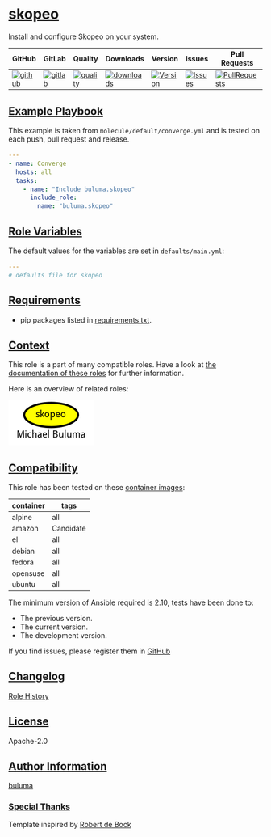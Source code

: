 # [skopeo](#skopeo)

Install and configure Skopeo on your system.

|GitHub|GitLab|Quality|Downloads|Version|Issues|Pull Requests|
|------|------|-------|---------|-------|------|-------------|
|[![github](https://github.com/buluma/ansible-role-skopeo/workflows/Ansible%20Molecule/badge.svg)](https://github.com/buluma/ansible-role-skopeo/actions)|[![gitlab](https://gitlab.com/buluma/ansible-role-skopeo/badges/master/pipeline.svg)](https://gitlab.com/buluma/ansible-role-skopeo)|[![quality](https://img.shields.io/ansible/quality/)](https://galaxy.ansible.com/buluma/skopeo)|[![downloads](https://img.shields.io/ansible/role/d/)](https://galaxy.ansible.com/buluma/skopeo)|[![Version](https://img.shields.io/github/release/buluma/ansible-role-skopeo.svg)](https://github.com/buluma/ansible-role-skopeo/releases/)|[![Issues](https://img.shields.io/github/issues/buluma/ansible-role-skopeo.svg)](https://github.com/buluma/ansible-role-skopeo/issues/)|[![PullRequests](https://img.shields.io/github/issues-pr-closed-raw/buluma/ansible-role-skopeo.svg)](https://github.com/buluma/ansible-role-skopeo/pulls/)|

## [Example Playbook](#example-playbook)

This example is taken from `molecule/default/converge.yml` and is tested on each push, pull request and release.
```yaml
---
- name: Converge
  hosts: all
  tasks:
    - name: "Include buluma.skopeo"
      include_role:
        name: "buluma.skopeo"
```


## [Role Variables](#role-variables)

The default values for the variables are set in `defaults/main.yml`:
```yaml
---
# defaults file for skopeo
```

## [Requirements](#requirements)

- pip packages listed in [requirements.txt](https://github.com/buluma/ansible-role-skopeo/blob/main/requirements.txt).


## [Context](#context)

This role is a part of many compatible roles. Have a look at [the documentation of these roles](https://buluma.github.io/) for further information.

Here is an overview of related roles:

![dependencies](https://raw.githubusercontent.com/buluma/ansible-role-skopeo/png/requirements.png "Dependencies")

## [Compatibility](#compatibility)

This role has been tested on these [container images](https://hub.docker.com/u/buluma):

|container|tags|
|---------|----|
|alpine|all|
|amazon|Candidate|
|el|all|
|debian|all|
|fedora|all|
|opensuse|all|
|ubuntu|all|

The minimum version of Ansible required is 2.10, tests have been done to:

- The previous version.
- The current version.
- The development version.


If you find issues, please register them in [GitHub](https://github.com/buluma/ansible-role-skopeo/issues)

## [Changelog](#changelog)

[Role History](https://github.com/buluma/ansible-role-skopeo/blob/master/CHANGELOG.md)

## [License](#license)

Apache-2.0

## [Author Information](#author-information)

[buluma](https://buluma.github.io/)

### [Special Thanks](#special-thanks)

Template inspired by [Robert de Bock](https://github.com/robertdebock)
